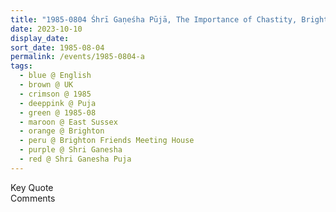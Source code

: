 ```yaml
---
title: "1985-0804 Śhrī Gaṇeśha Pūjā, The Importance of Chastity, Brighton Friends Meeting House, Ship Street, Brighton, East Sussex, UK"
date: 2023-10-10
display_date: 
sort_date: 1985-08-04
permalink: /events/1985-0804-a
tags:
  - blue @ English
  - brown @ UK
  - crimson @ 1985
  - deeppink @ Puja
  - green @ 1985-08
  - maroon @ East Sussex
  - orange @ Brighton
  - peru @ Brighton Friends Meeting House
  - purple @ Shri Ganesha
  - red @ Shri Ganesha Puja
---
```


<wave-list>
  <list-title color="green" width="75">Key Quote</list-title>
  <list-item color="BlanchedAlmond"  width="200"></list-item>
  <list-item color="Lavender"></list-item>
  <list-item color="BlanchedAlmond"></list-item>
</wave-list>

<br>

<wave-list>
  <list-title color="green" width="75">Comments</list-title>
  <list-item color="BlanchedAlmond"  width="200"></list-item>
  <list-item color="Lavender"></list-item>
  <list-item color="BlanchedAlmond"></list-item>
</wave-list>